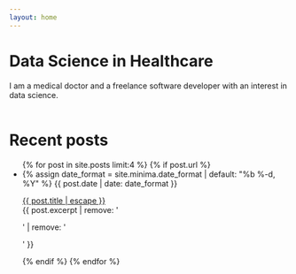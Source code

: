 ```yaml
---
layout: home
---
```


# Data Science in Healthcare
I am a medical doctor and a freelance software developer with an interest in data science.
<br><br> 

# Recent posts
<ul class="post-list">
{% for post in site.posts limit:4 %}
  {% if post.url %}
    <li>
      {% assign date_format = site.minima.date_format | default: "%b %-d, %Y" %}
      <span class="post-meta">{{ post.date | date: date_format }}</span>
      <p>
        <a class="post-content" href="{{ post.url | relative_url }}">{{ post.title | escape }}</a>
        <br>{{ post.excerpt | remove: '<p>' | remove: '</p>' }}
      </p>
    </li>
  {% endif %}
{% endfor %}
  </ul>